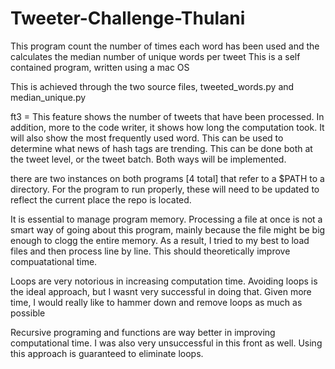 Tweeter-Challenge-Thulani
==========================

This program count the number of times each word has been used and the calculates the median number of unique words per tweet
This is a self contained program, written using a mac OS

This is achieved through the two source files, tweeted_words.py and median_unique.py
<!-- added features -->
ft3 = This feature shows the number of tweets that have been processed. In addition, more to the code writer, it shows how long the computation took. It will also show the most frequently used word. This can be used to determine what news of hash tags are trending. This can be done both at the tweet level, or the tweet batch. Both ways will be implemented.

<!-- Other considerations: -->
there are two instances on both programs [4 total] that refer to a $PATH to a directory. For the program to run properly, these will need to be updated to reflect the current place the repo is located. 


<!-- Considerations: -->
It is essential to manage program memory. Processing a file at once is not a smart way of going about this program, mainly
because the file might be big enough to clogg the entire memory. As a result, I tried to my best to load files and then process line by line. This should theoretically improve compuatational time. 

Loops are very notorious in increasing computation time. Avoiding loops is the ideal approach, but I wasnt very successful in doing that. Given more time, I would really like to hammer down and remove loops as much as possible

Recursive programing and functions are way better in improving computational time. I was also very unsuccessful in this front as well. Using this approach is guaranteed to eliminate loops. 


